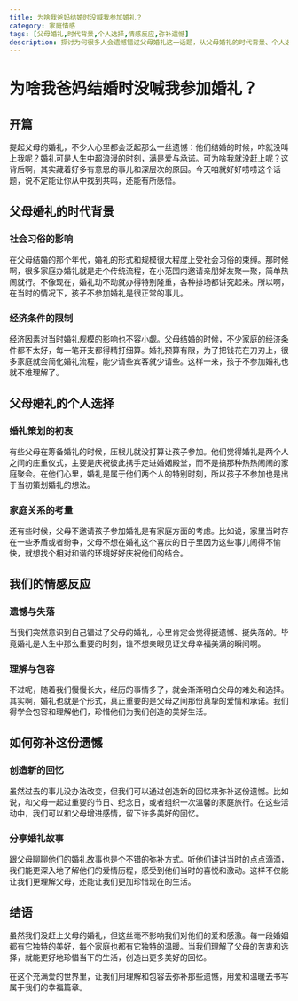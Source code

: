 ```yaml
---
title: 为啥我爸妈结婚时没喊我参加婚礼？
category: 家庭情感
tags: [父母婚礼,时代背景,个人选择,情感反应,弥补遗憾]
description: 探讨为何很多人会遗憾错过父母婚礼这一话题，从父母婚礼的时代背景、个人选择出发，分析人们对此的情感反应，并给出弥补遗憾的方法，带你感受家庭情感中的理解与温暖。
---
```


# 为啥我爸妈结婚时没喊我参加婚礼？

## 开篇

提起父母的婚礼，不少人心里都会泛起那么一丝遗憾：他们结婚的时候，咋就没叫上我呢？婚礼可是人生中超浪漫的时刻，满是爱与承诺。可为啥我就没赶上呢？这背后啊，其实藏着好多有意思的事儿和深层次的原因。今天咱就好好唠唠这个话题，说不定能让你从中找到共鸣，还能有所感悟。

## 父母婚礼的时代背景

### 社会习俗的影响

在父母结婚的那个年代，婚礼的形式和规模很大程度上受社会习俗的束缚。那时候啊，很多家庭办婚礼就是走个传统流程，在小范围内邀请亲朋好友聚一聚，简单热闹就行。不像现在，婚礼动不动就办得特别隆重，各种排场都讲究起来。所以啊，在当时的情况下，孩子不参加婚礼是很正常的事儿。

### 经济条件的限制

经济因素对当时婚礼规模的影响也不容小觑。父母结婚的时候，不少家庭的经济条件都不太好，每一笔开支都得精打细算。婚礼预算有限，为了把钱花在刀刃上，很多家庭就会简化婚礼流程，能少请些宾客就少请些。这样一来，孩子不参加婚礼也就不难理解了。

## 父母婚礼的个人选择

### 婚礼策划的初衷

有些父母在筹备婚礼的时候，压根儿就没打算让孩子参加。他们觉得婚礼是两个人之间的庄重仪式，主要是庆祝彼此携手走进婚姻殿堂，而不是搞那种热热闹闹的家庭聚会。在他们心里，婚礼是属于他们两个人的特别时刻，所以孩子不参加也是出于当初策划婚礼的想法。

### 家庭关系的考量

还有些时候，父母不邀请孩子参加婚礼是有家庭方面的考虑。比如说，家里当时存在一些矛盾或者纷争，父母不想在婚礼这个喜庆的日子里因为这些事儿闹得不愉快，就想找个相对和谐的环境好好庆祝他们的结合。

## 我们的情感反应

### 遗憾与失落

当我们突然意识到自己错过了父母的婚礼，心里肯定会觉得挺遗憾、挺失落的。毕竟婚礼是人生中那么重要的时刻，谁不想亲眼见证父母幸福美满的瞬间啊。

### 理解与包容

不过呢，随着我们慢慢长大，经历的事情多了，就会渐渐明白父母的难处和选择。其实啊，婚礼也就是个形式，真正重要的是父母之间那份真挚的爱情和承诺。我们得学会包容和理解他们，珍惜他们为我们创造的美好生活。

## 如何弥补这份遗憾

### 创造新的回忆

虽然过去的事儿没办法改变，但我们可以通过创造新的回忆来弥补这份遗憾。比如说，和父母一起过重要的节日、纪念日，或者组织一次温馨的家庭旅行。在这些活动中，我们可以和父母增进感情，留下许多美好的回忆。

### 分享婚礼故事

跟父母聊聊他们的婚礼故事也是个不错的弥补方式。听他们讲讲当时的点点滴滴，我们能更深入地了解他们的爱情历程，感受到他们当时的喜悦和激动。这样不仅能让我们更理解父母，还能让我们更加珍惜现在的生活。

## 结语

虽然我们没赶上父母的婚礼，但这丝毫不影响我们对他们的爱和感激。每一段婚姻都有它独特的美好，每个家庭也都有它独特的温暖。当我们理解了父母的苦衷和选择，就能更好地珍惜当下的生活，创造出更多美好的回忆。

在这个充满爱的世界里，让我们用理解和包容去弥补那些遗憾，用爱和温暖去书写属于我们的幸福篇章。